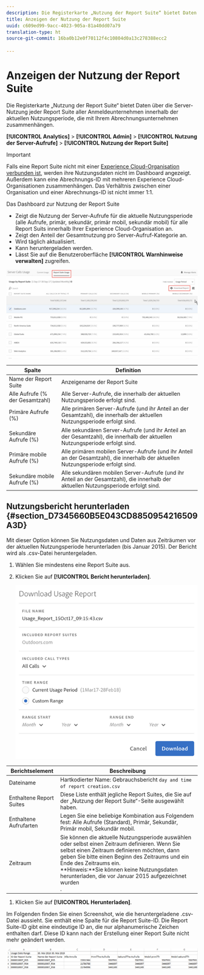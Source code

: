 ```yaml
---
description: Die Registerkarte „Nutzung der Report Suite“ bietet Daten über die Server-Nutzung jeder Report Suite aller Anmeldeunternehmen innerhalb der aktuellen Nutzungsperiode, die mit Ihrem Abrechnungsunternehmen zusammenhängen.
title: Anzeigen der Nutzung der Report Suite
uuid: c609ed99-9acc-4023-905a-81a40dd07a79
translation-type: ht
source-git-commit: 16ba0b12e0f70112f4c10804d0a13c278388ecc2

---
```



# Anzeigen der Nutzung der Report Suite

Die Registerkarte „Nutzung der Report Suite“ bietet Daten über die Server-Nutzung jeder Report Suite aller Anmeldeunternehmen innerhalb der aktuellen Nutzungsperiode, die mit Ihrem Abrechnungsunternehmen zusammenhängen.

**[!UICONTROL Analytics]** > **[!UICONTROL Admin]** > **[!UICONTROL Nutzung der Server-Aufrufe]** > **[!UICONTROL Nutzung der Report Suite]**

>[!IMPORTANT]
>
>Falls eine Report Suite nicht mit einer [Experience Cloud-Organisation verbunden ist](https://marketing.adobe.com/resources/help/de_DE/mcloud/report-suite-mapping.html), werden ihre Nutzungsdaten nicht im Dashboard angezeigt. Außerdem kann eine Abrechnungs-ID mit mehreren Experience Cloud-Organisationen zusammenhängen. Das Verhältnis zwischen einer Organisation und einer Abrechnungs-ID ist nicht immer 1:1.

Das Dashboard zur Nutzung der Report Suite

* Zeigt die Nutzung der Server-Aufrufe für die aktuelle Nutzungsperiode (alle Aufrufe, primär, sekundär, primär mobil, sekundär mobil) für alle Report Suits innerhalb Ihrer Experience Cloud-Organisation an.
* Zeigt den Anteil der Gesamtnutzung pro Server-Aufruf-Kategorie an.
* Wird täglich aktualisiert.
* Kann heruntergeladen werden.
* Lässt Sie auf die Benutzeroberfläche **[!UICONTROL Warnhinweise verwalten]** zugreifen.

![](assets/report-suite-usage.png)

| Spalte | Definition |
|--- |--- |
| Name der Report Suite | Anzeigename der Report Suite |
| Alle Aufrufe (% der Gesamtzahl) | Alle Server-Aufrufe, die innerhalb der aktuellen Nutzungsperiode erfolgt sind. |
| Primäre Aufrufe (%) | Alle primären Server-Aufrufe (und ihr Anteil an der Gesamtzahl), die innerhalb der aktuellen Nutzungsperiode erfolgt sind. |
| Sekundäre Aufrufe (%) | Alle sekundären Server-Aufrufe (und ihr Anteil an der Gesamtzahl), die innerhalb der aktuellen Nutzungsperiode erfolgt sind. |
| Primäre mobile Aufrufe (%) | Alle primären mobilen Server-Aufrufe (und ihr Anteil an der Gesamtzahl), die innerhalb der aktuellen Nutzungsperiode erfolgt sind. |
| Sekundäre mobile Aufrufe (%) | Alle sekundären mobilen Server-Aufrufe (und ihr Anteil an der Gesamtzahl), die innerhalb der aktuellen Nutzungsperiode erfolgt sind. |


## Nutzungsbericht herunterladen {#section_D7345660B5E043CD8850954216509A3D}

Mit dieser Option können Sie Nutzungsdaten und Daten aus Zeiträumen vor der aktuellen Nutzungsperiode herunterladen (bis Januar 2015). Der Bericht wird als .csv-Datei heruntergeladen.

1. Wählen Sie mindestens eine Report Suite aus.
1. Klicken Sie auf **[!UICONTROL Bericht herunterladen]**.

   ![](assets/download_report.png)

| Berichtselement | Beschreibung |
|--- |--- |
| Dateiname | Hartkodierter Name: Gebrauchsbericht `day and time of report creation.csv` |
| Enthaltene Report Suites | Diese Liste enthält jegliche Report Suites, die Sie auf der „Nutzung der Report Suite“-Seite ausgewählt haben. |
| Enthaltene Aufrufarten | Legen Sie eine beliebige Kombination aus Folgendem fest: Alle Aufrufe (Standard), Primär, Sekundär, Primär mobil, Sekundär mobil. |
| Zeitraum | Sie können die aktuelle Nutzungsperiode auswählen oder selbst einen Zeitraum definieren.  Wenn Sie selbst einen Zeitraum definieren möchten, dann geben Sie bitte einen Beginn des Zeitraums und ein Ende des Zeitraums ein. <br>**Hinweis:**Sie können keine Nutzungsdaten herunterladen, die vor Januar 2015 aufgezeichnet wurden</br>. |

1. Klicken Sie auf **[!UICONTROL Herunterladen]**.

Im Folgenden finden Sie einen Screenshot, wie die heruntergeladene .csv-Datei aussieht. Sie enthält eine Spalte für die Report Suite-ID. Die Report Suite-ID gibt eine eindeutige ID an, die nur alphanumerische Zeichen enthalten darf. Diese ID kann nach der Erstellung einer Report Suite nicht mehr geändert werden.

![](assets/download-usage.png)
